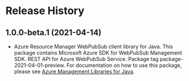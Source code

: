 # Release History

## 1.0.0-beta.1 (2021-04-14)

- Azure Resource Manager WebPubSub client library for Java. This package contains Microsoft Azure SDK for WebPubSub Management SDK. REST API for Azure WebPubSub Service. Package tag package-2021-04-01-preview. For documentation on how to use this package, please see [Azure Management Libraries for Java](https://aka.ms/azsdk/java/mgmt).
